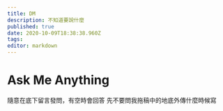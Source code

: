 ```yaml
---
title: DM
description: 不知道要說什麼
published: true
date: 2020-10-09T18:38:38.960Z
tags: 
editor: markdown
---
```


# Ask Me Anything
隨意在底下留言發問，有空時會回答
先不要問我拖稿中的地底外傳什麼時候寫